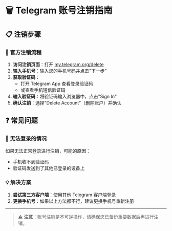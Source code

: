 # 🗑️ Telegram 账号注销指南

## 📋 注销步骤

### 🔧 官方注销流程
1. **访问注销页面**：打开 [my.telegram.org/delete](https://my.telegram.org/delete)
2. **输入手机号**：输入您的手机号码并点击"下一步"
3. **获取验证码**：
   - 打开 Telegram App 查看登录验证码
   - 或查看手机短信验证码
4. **输入验证码**：将验证码输入浏览器中，点击"Sign In"
5. **确认注销**：选择"Delete Account"（删除账户）并确认

## ❓ 常见问题

### 🚫 无法登录的情况
如果无法正常登录进行注销，可能的原因：
- 手机收不到验证码
- 验证码发送到了其他已登录的设备上

### 💡 解决方案
1. **尝试第三方客户端**：使用其他 Telegram 客户端登录
2. **更换手机号**：如果以上方法都不行，建议更换手机号重新注册

---

> ⚠️ **注意**：账号注销是不可逆操作，请确保您已备份重要数据后再进行注销。
